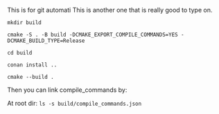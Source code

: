 This is for git automati 
This is another one that is really good to type on.

```
mkdir build

cmake -S . -B build -DCMAKE_EXPORT_COMPILE_COMMANDS=YES -DCMAKE_BUILD_TYPE=Release

cd build

conan install ..

cmake --build .
```

Then you can link compile_commands by: 

At root dir: `ls -s build/compile_commands.json`